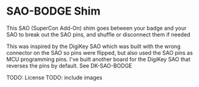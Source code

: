 # SAO-BODGE Shim

This SAO (SuperCon Add-On) shim goes between your badge and your SAO to break out the SAO pins, and shuffle or disconnect them if needed

This was inspired by the DigiKey SAO which was built with the wrong connector on the SAO so pins were flipped, but also used the SAO pins as MCU programming pins. 
I've built another board for the DigiKey SAO that reverses the pins by default. See DK-SAO-BODGE

TODO: License
TODO: include images

